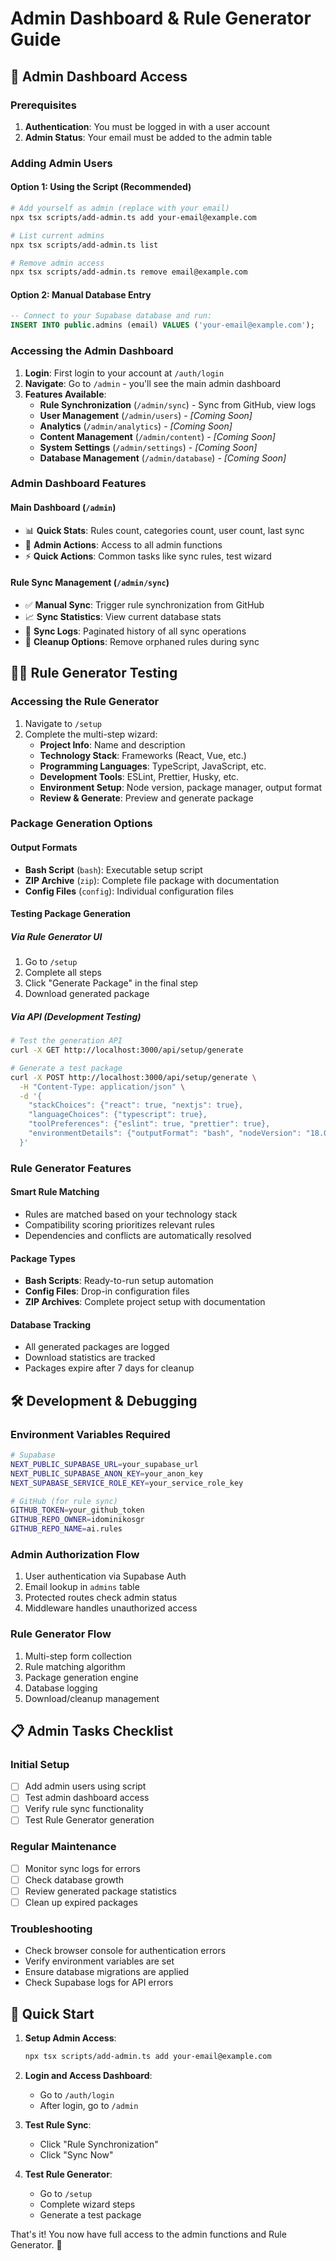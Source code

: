 # Admin Dashboard & Rule Generator Guide

## 🔑 Admin Dashboard Access

### Prerequisites
1. **Authentication**: You must be logged in with a user account
2. **Admin Status**: Your email must be added to the admin table

### Adding Admin Users

#### Option 1: Using the Script (Recommended)
```bash
# Add yourself as admin (replace with your email)
npx tsx scripts/add-admin.ts add your-email@example.com

# List current admins
npx tsx scripts/add-admin.ts list

# Remove admin access
npx tsx scripts/add-admin.ts remove email@example.com
```

#### Option 2: Manual Database Entry
```sql
-- Connect to your Supabase database and run:
INSERT INTO public.admins (email) VALUES ('your-email@example.com');
```

### Accessing the Admin Dashboard

1. **Login**: First login to your account at `/auth/login`
2. **Navigate**: Go to `/admin` - you'll see the main admin dashboard
3. **Features Available**:
   - **Rule Synchronization** (`/admin/sync`) - Sync from GitHub, view logs
   - **User Management** (`/admin/users`) - *[Coming Soon]*
   - **Analytics** (`/admin/analytics`) - *[Coming Soon]*
   - **Content Management** (`/admin/content`) - *[Coming Soon]*
   - **System Settings** (`/admin/settings`) - *[Coming Soon]*
   - **Database Management** (`/admin/database`) - *[Coming Soon]*

### Admin Dashboard Features

#### Main Dashboard (`/admin`)
- 📊 **Quick Stats**: Rules count, categories count, user count, last sync
- 🎯 **Admin Actions**: Access to all admin functions
- ⚡ **Quick Actions**: Common tasks like sync rules, test wizard

#### Rule Sync Management (`/admin/sync`)
- ✅ **Manual Sync**: Trigger rule synchronization from GitHub
- 📈 **Sync Statistics**: View current database stats
- 📝 **Sync Logs**: Paginated history of all sync operations
- 🧹 **Cleanup Options**: Remove orphaned rules during sync

## 🧙‍♂️ Rule Generator Testing

### Accessing the Rule Generator
1. Navigate to `/setup`
2. Complete the multi-step wizard:
   - **Project Info**: Name and description
   - **Technology Stack**: Frameworks (React, Vue, etc.)
   - **Programming Languages**: TypeScript, JavaScript, etc.
   - **Development Tools**: ESLint, Prettier, Husky, etc.
   - **Environment Setup**: Node version, package manager, output format
   - **Review & Generate**: Preview and generate package

### Package Generation Options

#### Output Formats
- **Bash Script** (`bash`): Executable setup script
- **ZIP Archive** (`zip`): Complete file package with documentation
- **Config Files** (`config`): Individual configuration files

#### Testing Package Generation

##### Via Rule Generator UI
1. Go to `/setup`
2. Complete all steps
3. Click "Generate Package" in the final step
4. Download generated package

##### Via API (Development Testing)
```bash
# Test the generation API
curl -X GET http://localhost:3000/api/setup/generate

# Generate a test package
curl -X POST http://localhost:3000/api/setup/generate \
  -H "Content-Type: application/json" \
  -d '{
    "stackChoices": {"react": true, "nextjs": true},
    "languageChoices": {"typescript": true},
    "toolPreferences": {"eslint": true, "prettier": true},
    "environmentDetails": {"outputFormat": "bash", "nodeVersion": "18.0.0"}
  }'
```

### Rule Generator Features

#### Smart Rule Matching
- Rules are matched based on your technology stack
- Compatibility scoring prioritizes relevant rules
- Dependencies and conflicts are automatically resolved

#### Package Types
- **Bash Scripts**: Ready-to-run setup automation
- **Config Files**: Drop-in configuration files
- **ZIP Archives**: Complete project setup with documentation

#### Database Tracking
- All generated packages are logged
- Download statistics are tracked
- Packages expire after 7 days for cleanup

## 🛠 Development & Debugging

### Environment Variables Required
```bash
# Supabase
NEXT_PUBLIC_SUPABASE_URL=your_supabase_url
NEXT_PUBLIC_SUPABASE_ANON_KEY=your_anon_key
NEXT_SUPABASE_SERVICE_ROLE_KEY=your_service_role_key

# GitHub (for rule sync)
GITHUB_TOKEN=your_github_token
GITHUB_REPO_OWNER=idominikosgr
GITHUB_REPO_NAME=ai.rules
```

### Admin Authorization Flow
1. User authentication via Supabase Auth
2. Email lookup in `admins` table
3. Protected routes check admin status
4. Middleware handles unauthorized access

### Rule Generator Flow
1. Multi-step form collection
2. Rule matching algorithm
3. Package generation engine
4. Database logging
5. Download/cleanup management

## 📋 Admin Tasks Checklist

### Initial Setup
- [ ] Add admin users using script
- [ ] Test admin dashboard access
- [ ] Verify rule sync functionality
- [ ] Test Rule Generator generation

### Regular Maintenance
- [ ] Monitor sync logs for errors
- [ ] Check database growth
- [ ] Review generated package statistics
- [ ] Clean up expired packages

### Troubleshooting
- Check browser console for authentication errors
- Verify environment variables are set
- Ensure database migrations are applied
- Check Supabase logs for API errors

## 🚀 Quick Start

1. **Setup Admin Access**:
   ```bash
   npx tsx scripts/add-admin.ts add your-email@example.com
   ```

2. **Login and Access Dashboard**:
   - Go to `/auth/login`
   - After login, go to `/admin`

3. **Test Rule Sync**:
   - Click "Rule Synchronization"
   - Click "Sync Now"

4. **Test Rule Generator**:
   - Go to `/setup`
   - Complete wizard steps
   - Generate a test package

That's it! You now have full access to the admin functions and Rule Generator. 🎉 